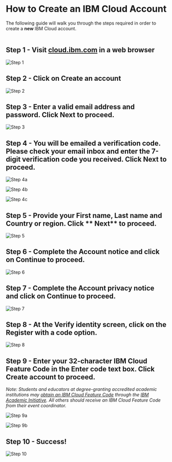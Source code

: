# How to Create an IBM Cloud Account 

The following guide will walk you through the steps required in order to create a **new** IBM Cloud account.
<br />
<br />

## Step 1 - Visit [cloud.ibm.com](https://cloud.ibm.com) in a web browser

![Step 1](images/step-n1.png) 

## Step 2 - Click on **Create an account**

![Step 2](images/step-n2.png) 

## Step 3 - Enter a valid **email address** and **password**.  Click **Next** to proceed.

![Step 3](images/step-n3.png) 

## Step 4 - You will be emailed a verification code.  Please check your email inbox and enter the 7-digit verification code you received.  Click **Next** to proceed.

![Step 4a](images/step-n4a.png)

![Step 4b](images/step-n4b.png)

![Step 4c](images/step-n4c.png)

## Step 5 - Provide your **First name**, **Last name** and **Country or region**. Click ** Next** to proceed.

![Step 5](images/step-n5.png)

## Step 6 - Complete the **Account notice** and click on **Continue** to proceed.

![Step 6](images/step-n6.png)

## Step 7 - Complete the **Account privacy notice** and click on **Continue** to proceed.

![Step 7](images/step-n7.png)

## Step 8 - At the **Verify identity** screen, click on the **Register with a code** option.

![Step 8](images/step-n8.png)

## Step 9 - Enter your 32-character IBM Cloud Feature Code in the **Enter code** text box.  Click **Create account** to proceed.

_Note: Students and educators at degree-granting accredited academic institutions may [obtain an IBM Cloud Feature Code](https://github.com/academic-initiative/documentation/blob/main/academic-initiative/how-to/How-to-request-and-IBM-Cloud-Feature-Code/readme.md) through the [IBM Academic Initiative](https://www.ibm.com/academic).  All others should receive an IBM Cloud Feature Code from their event coordinator._

![Step 9a](images/step-n9a.png)

![Step 9b](images/step-n9b.png)

## Step 10 - Success!

![Step 10](images/step-n10.png)